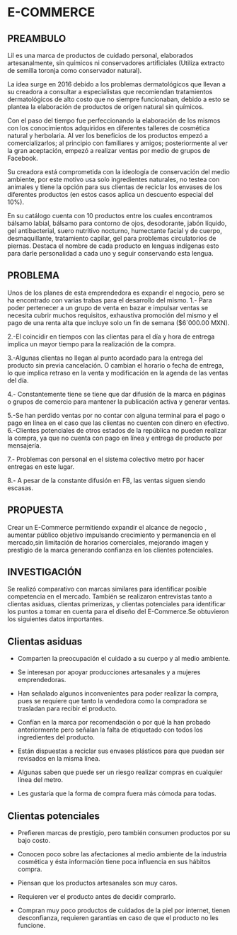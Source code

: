 # **E-COMMERCE**

## **PREAMBULO**

Lil es una marca de productos de cuidado personal, elaborados artesanalmente, sin químicos ni conservadores artificiales (Utiliza extracto de semilla toronja como conservador natural).

La idea surge en 2016 debido a los problemas dermatológicos que llevan a su creadora a consultar a especialistas que recomiendan tratamientos dermatológicos de alto costo que no siempre funcionaban, debido a esto se plantea la elaboración de productos de origen natural sin químicos.

Con el paso del tiempo fue perfeccionando la elaboración de los mismos con los conocimientos adquiridos en diferentes talleres de cosmética natural y herbolaria. Al ver los beneficios de los productos empezó a comercializarlos; al principio con familiares y amigos; posteriormente  al ver la gran aceptación, empezó a realizar ventas por medio de grupos de Facebook.

Su creadora está comprometida con la ideología de conservación del medio ambiente, por este motivo usa solo ingredientes naturales, no testea con animales y tiene la opción para sus clientas de  reciclar los envases de los diferentes productos (en estos casos aplica un descuento especial del 10%).

En su catálogo cuenta con 10 productos entre los cuales encontramos bálsamo labial, bálsamo para contorno de ojos, desodorante, jabón líquido, gel antibacterial, suero nutritivo nocturno, humectante facial y de cuerpo, desmaquillante, tratamiento capilar, gel para problemas circulatorios de piernas. Destaca el nombre de cada producto en lenguas indígenas esto para darle personalidad a cada uno y seguir conservando esta lengua.



## **PROBLEMA**

Unos de los planes de esta emprendedora es expandir el negocio, pero se ha encontrado con varias trabas para el desarrollo del mismo.
1.- Para poder pertenecer a un grupo de venta en bazar  e impulsar ventas se necesita cubrir muchos requisitos, exhaustiva promoción del mismo y el pago de una renta alta que incluye solo un fin de semana ($6´000.00 MXN).

2.-El coincidir en tiempos con las clientas para el día y hora de entrega implica un mayor tiempo para la realización de la compra.

3.-Algunas clientas no llegan al punto acordado para la entrega del producto sin previa cancelación. O cambian el horario o fecha de entrega, lo que implica retraso en la venta y modificación en la agenda de las ventas del día.

4.- Constantemente tiene se tiene que dar difusión de la marca en páginas  o grupos de comercio para mantener la publicación activa y generar ventas.

5.-Se han perdido ventas por no contar con alguna terminal para el pago o pago en línea en el caso que las clientas no cuenten con dinero en efectivo.
6.-Clientes potenciales de otros estados de la república no pueden realizar la compra, ya que no cuenta con pago en línea y entrega de producto por mensajería.

7.- Problemas con personal en el sistema colectivo metro por hacer entregas en este lugar.

8.- A pesar de la constante difusión en FB, las ventas siguen siendo escasas.


## **PROPUESTA**

Crear un E-Commerce permitiendo expandir el alcance de negocio , aumentar público objetivo impulsando crecimiento y permanencia en el mercado,sin limitación de horarios comerciales, mejorando imagen y prestigio de la marca generando confianza en los clientes potenciales.  


## **INVESTIGACIÓN**

Se realizó comparativo con marcas similares para identificar  posible competencia en el mercado. También se realizaron entrevistas tanto a clientas asiduas, clientas primerizas, y clientas potenciales para identificar los puntos a tomar en cuenta para el diseño del E-Commerce.Se obtuvieron los siguientes datos importantes.

## **Clientas asiduas**

+	Comparten la preocupación el cuidado a su cuerpo y al medio ambiente.

+	Se interesan por apoyar producciones artesanales y a mujeres emprendedoras.

+	Han señalado algunos inconvenientes para poder realizar la compra, pues se requiere que tanto la vendedora como la compradora se trasladan para recibir el producto.

+	Confían en la marca por recomendación o por qué la han probado anteriormente pero señalan la falta de etiquetado con todos los ingredientes del producto.

+	Están dispuestas a reciclar sus envases plásticos para que puedan ser revisados en la misma línea.

+	Algunas saben que puede ser un riesgo realizar compras en cualquier línea del metro.

+	Les gustaría que la forma de compra fuera más cómoda para todas.

## **Clientas potenciales**

+ Prefieren marcas de prestigio, pero también consumen productos por su bajo costo.

 + Conocen poco sobre las afectaciones al medio ambiente de la industria cosmética y ésta       información tiene poca influencia en sus hábitos compra.

+ Piensan que los productos artesanales son muy caros.

+ Requieren ver el producto antes de decidir comprarlo.

+ Compran muy poco productos de cuidados de la piel por internet, tienen desconfianza, requieren garantías en caso de que el producto no les funcione.


 
